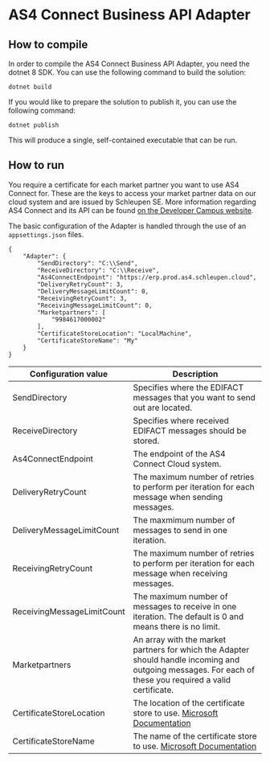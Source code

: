 # AS4 Connect Business API Adapter

## How to compile
In order to compile the AS4 Connect Business API Adapter, you need the dotnet 8 SDK. You can use the following command to build the solution:

`dotnet build`

If you would like to prepare the solution to publish it, you can use the following command:

`dotnet publish`

This will produce a single, self-contained executable that can be run.

## How to run
You require a certificate for each market partner you want to use AS4 Connect for. These are the keys to access your market partner data on our cloud system and are issued by Schleupen SE. More information regarding AS4 Connect and its API can be found [on the Developer Campus website](https://developer-campus.de/tracks/integration/as4-connect-api/).

The basic configuration of the Adapter is handled through the use of an `appsettings.json` files.

```
{
    "Adapter": {
        "SendDirectory": "C:\\Send",
        "ReceiveDirectory": "C:\\Receive",
        "As4ConnectEndpoint": "https://erp.prod.as4.schleupen.cloud",
        "DeliveryRetryCount": 3,
        "DeliveryMessageLimitCount": 0,
        "ReceivingRetryCount": 3,
        "ReceivingMessageLimitCount": 0,
        "Marketpartners": [
            "9984617000002"
        ],
        "CertificateStoreLocation": "LocalMachine",
        "CertificateStoreName": "My"
    }
}
```

| Configuration value | Description |
| -------- | ------- |
| SendDirectory  | Specifies where the EDIFACT messages that you want to send out are located.|
| ReceiveDirectory | Specifies where received EDIFACT messages should be stored. |
| As4ConnectEndpoint | The endpoint of the AS4 Connect Cloud system. |
| DeliveryRetryCount | The maximum number of retries to perform per iteration for each message when sending messages. |
| DeliveryMessageLimitCount | The maxmimum number of messages to send in one iteration. |
| ReceivingRetryCount | The maximum number of retries to perform per iteration for each message when receiving messages. |
| ReceivingMessageLimitCount | The maximum number of messages to receive in one iteration. The default is 0 and means there is no limit. |
| Marketpartners | An array with the market partners for which the Adapter should handle incoming and outgoing messages. For each of these you required a valid certificate. |
| CertificateStoreLocation | The location of the certificate store to use. [Microsoft Documentation](https://learn.microsoft.com/en-us/dotnet/api/system.security.cryptography.x509certificates.storelocation?view=net-8.0)    |
| CertificateStoreName | The name of the certificate store to use. [Microsoft Documentation](https://learn.microsoft.com/en-us/dotnet/api/system.security.cryptography.x509certificates.storename?view=net-8.0) |


